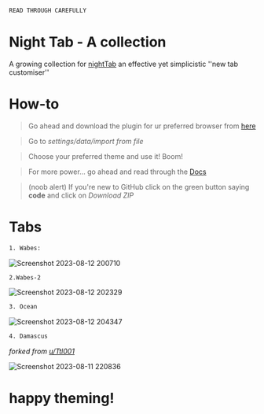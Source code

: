 ```ocaml
READ THROUGH CAREFULLY 
```

# Night Tab - A collection

A growing collection for [nightTab](https://github.com/zombieFox/nightTab) an effective yet simplicistic ''new tab customiser''

# How-to 
> Go ahead and download the plugin for ur preferred browser from [here](https://github.com/zombieFox/nightTab)

> Go to *settings/data/import from file*

> Choose your preferred theme and use it! Boom!

> For more power... go ahead and read through the [Docs](https://github.com/zombieFox/nightTab#support) 

> (noob alert) If you're new to GitHub click  on the green button saying **code** and click on *Download ZIP*
 
# Tabs

```bash 
1. Wabes:
```

![Screenshot 2023-08-12 200710](https://github.com/laggy-tux/NightTab-Collection/assets/85402808/04b624f1-8eff-4ee1-acb0-c563536a0c36)

```bash
2.Wabes-2
```

![Screenshot 2023-08-12 202329](https://github.com/laggy-tux/NightTab-Collection/assets/85402808/fe2d17f7-51ca-4a73-8dea-bc0e06d6cbc5)

```bash
3. Ocean
```

![Screenshot 2023-08-12 204347](https://github.com/laggy-tux/NightTab-Collection/assets/85402808/8d320726-8cde-44a9-add2-c5c3f1c07d45)

```bash 
4. Damascus
```

*forked from [u/Ttl001](https://www.reddit.com/r/nighttab/comments/15a0fio/my_nighttab_setup/)*


![Screenshot 2023-08-11 220836](https://github.com/laggy-tux/NightTab-Collection/assets/85402808/21731b74-5a54-4f8a-b730-1a9d33292eb3)


# happy theming!

